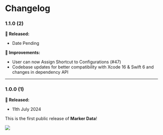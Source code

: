 # Changelog

### 1.1.0 (2)

**🎉 Released:**
- Date Pending

**🔨 Improvements:**
- User can now Assign Shortcut to Configurations (#47)
- Codebase updates for better compatibility with Xcode 16 & Swift 6 and changes in dependency API

---

### 1.0.0 (1)

**🎉 Released:**
- 11th July 2024

This is the first public release of **Marker Data**!

<p align="left"><img src="https://i.giphy.com/Lp71UWmAAeJHi.webp"></p>
